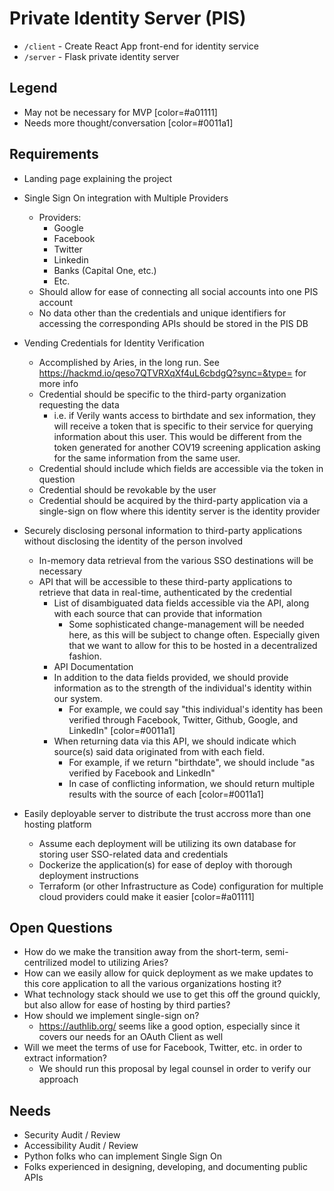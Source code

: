 # Private Identity Server (PIS)

- `/client` - Create React App front-end for identity service
- `/server` - Flask private identity server

## Legend
* May not be necessary for MVP [color=#a01111]
* Needs more thought/conversation [color=#0011a1]
## Requirements
* Landing page explaining the project
* Single Sign On integration with Multiple Providers
    * Providers:
        * Google
        * Facebook
        * Twitter
        * Linkedin
        * Banks (Capital One, etc.)
        * Etc.
    * Should allow for ease of connecting all social accounts into one PIS account
    * No data other than the credentials and unique identifiers for accessing the corresponding APIs should be stored in the PIS DB
* Vending Credentials for Identity Verification
    * Accomplished by Aries, in the long run. See https://hackmd.io/qeso7QTVRXqXf4uL6cbdgQ?sync=&type= for more info
    * Credential should be specific to the third-party organization requesting the data
        * i.e. if Verily wants access to birthdate and sex information, they will receive a token that is specific to their service for querying information about this user. This would be different from the token generated for another COV19 screening application asking for the same information from the same user.
    * Credential should include which fields are accessible via the token in question
    * Credential should be revokable by the user
    * Credential should be acquired by the third-party application via a single-sign on flow where this identity server is the identity provider
* Securely disclosing personal information to third-party applications without disclosing the identity of the person involved
    * In-memory data retrieval from the various SSO destinations will be necessary
    * API that will be accessible to these third-party applications to retrieve that data in real-time, authenticated by the credential
        * List of disambiguated data fields accessible via the API, along with each source that can provide that information
            * Some sophisticated change-management will be needed here, as this will be subject to change often. Especially given that we want to allow for this to be hosted in a decentralized fashion.
        * API Documentation
        * In addition to the data fields provided, we should provide information as to the strength of the individual's identity within our system.
            * For example, we could say "this individual's identity has been verified through Facebook, Twitter, Github, Google, and LinkedIn" [color=#0011a1]
        * When returning data via this API, we should indicate which source(s) said data originated from with each field.
            * For example, if we return "birthdate", we should include "as verified by Facebook and LinkedIn"
            * In case of conflicting information, we should return multiple results with the source of each [color=#0011a1]

* Easily deployable server to distribute the trust accross more than one hosting platform
    * Assume each deployment will be utilizing its own database for storing user SSO-related data and credentials
    * Dockerize the application(s) for ease of deploy with thorough deployment instructions
    * Terraform (or other Infrastructure as Code) configuration for multiple cloud providers could make it easier [color=#a01111]


## Open Questions
* How do we make the transition away from the short-term, semi-centrilized model to utilizing Aries?
* How can we easily allow for quick deployment as we make updates to this core application to all the various organizations hosting it?
* What technology stack should we use to get this off the ground quickly, but also allow for ease of hosting by third parties?
* How should we implement single-sign on?
    * https://authlib.org/ seems like a good option, especially since it covers our needs for an OAuth Client as well
* Will we meet the terms of use for Facebook, Twitter, etc. in order to extract information?
    * We should run this proposal by legal counsel in order to verify our approach

## Needs
* Security Audit / Review
* Accessibility Audit / Review
* Python folks who can implement Single Sign On
* Folks experienced in designing, developing, and documenting public APIs
